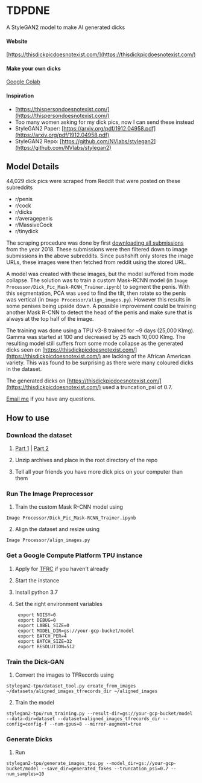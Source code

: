 # TDPDNE
A StyleGAN2 model to make AI generated dicks

#### Website

[https://thisdickpicdoesnotexist.com/](https://thisdickpicdoesnotexist.com/)

#### Make your own dicks

[Google Colab](https://colab.research.google.com/drive/1DoCxr2pYlxCRv6RmITtFWahVXsbTexYp?usp=sharing)

#### Inspiration

* [https://thispersondoesnotexist.com/](https://thispersondoesnotexist.com/)
* Too many women asking for my dick pics, now I can send these instead
* StyleGAN2 Paper: [https://arxiv.org/pdf/1912.04958.pdf](https://arxiv.org/pdf/1912.04958.pdf)
* StyleGAN2 Repo: [https://github.com/NVlabs/stylegan2](https://github.com/NVlabs/stylegan2)

## Model Details

44,029 dick pics were scraped from Reddit that were posted on these subreddits

* r/penis
* r/cock
* r/dicks
* r/averagepenis
* r/MassiveCock
* r/tinydick

The scraping procedure was done by first [downloading all submissions](https://files.pushshift.io/reddit/submissions/) from the year 2018. These submissions were then filtered down to image submissions in the above subreddits. Since pushshift only stores the image URLs, these images were then fetched from reddit using the stored URL.

A model was created with these images, but the model suffered from mode collapse. The solution was to train a custom Mask-RCNN model (in `Image Processor/Dick_Pic_Mask-RCNN_Trainer.ipynb`) to segment the penis. With this segmentation, PCA was used to find the tilt, then rotate so the penis was vertical (in `Image Processor/align_images.py`). However this results in some penises being upside down. A possible improvement could be training another Mask R-CNN to detect the head of the penis and make sure that is always at the top half of the image.

The training was done using a TPU v3-8 trained for ~9 days (25,000 KImg). Gamma was started at 100 and decreased by 25 each 10,000 KImg. The resulting model still suffers from some mode collapse as the generated dicks seen on [https://thisdickpicdoesnotexist.com/](https://thisdickpicdoesnotexist.com/) are lacking of the African American variety. This was found to be surprising as there were many coloured dicks in the dataset.

The generated dicks on [https://thisdickpicdoesnotexist.com/](https://thisdickpicdoesnotexist.com/) used a truncation_psi of 0.7.

[Email me](mailto:hello@thisdickpicdoesnotexist.com) if you have any questions.

## How to use

### Download the dataset

1. [Part 1](https://mega.nz/file/a34mnK6b#l79iThXONpdVif500ZOl7y6CDktw3Mvvd6XQLgkbWjc) | 
   [Part 2](https://mega.nz/file/iWIjGSYA#Bdgdt0ASNe1ICbuEPOPElQUTCyrLqL5_klET2njYy6w)

2. Unzip archives and place in the root directory of the repo

2. Tell all your friends you have more dick pics on your computer than them

### Run The Image Preprocessor

1. Train the custom Mask R-CNN model using

 `Image Processor/Dick_Pic_Mask-RCNN_Trainer.ipynb`

2. Align the dataset and resize using

 `Image Processor/align_images.py`

### Get a Google Compute Platform TPU instance

1. Apply for [TFRC](https://www.tensorflow.org/tfrc) if you haven't already

2. Start the instance

3. Install python 3.7

4. Set the right environment variables

        export NOISY=0
        export DEBUG=0
        export LABEL_SIZE=0
        export MODEL_DIR=gs://your-gcp-bucket/model
        export BATCH_PER=4
        export BATCH_SIZE=32
        export RESOLUTION=512

### Train the Dick-GAN

1. Convert the images to TFRecords using

`stylegan2-tpu/dataset_tool.py create_from_images ~/datasets/aligned_images_tfrecords_dir ~/aligned_images`

2. Train the model

`stylegan2-tpu/run_training.py --result-dir=gs://your-gcp-bucket/model --data-dir=dataset --dataset=aligned_images_tfrecords_dir --config=config-f --num-gpus=8 --mirror-augment=true`

### Generate Dicks

1. Run

`stylegan2-tpu/generate_images_tpu.py --model_dir=gs://your-gcp-bucket/model --save_dir=generated_fakes --truncation_psi=0.7 --num_samples=10`

